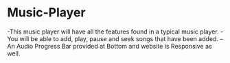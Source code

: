 # Music-Player

-This music player will have all the features found in a typical music player.
-You will be able to add, play, pause and seek songs that have been added.
– An Audio Progress Bar provided at Bottom and website is Responsive as well.
